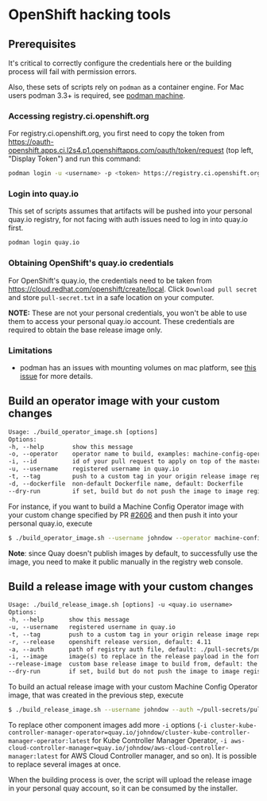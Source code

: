 # OpenShift hacking tools

## Prerequisites

It's critical to correctly configure the credentials here or the building process will fail with permission errors.

Also, these sets of scripts rely on `podman` as a container engine.
For Mac users podman 3.3+ is required, see [podman machine](https://docs.podman.io/en/latest/markdown/podman-machine.1.html?highlight=machine).

### Accessing registry.ci.openshift.org

For registry.ci.openshift.org, you first need to copy the token from https://oauth-openshift.apps.ci.l2s4.p1.openshiftapps.com/oauth/token/request (top left, "Display Token") and run this command:

```sh
podman login -u <username> -p <token> https://registry.ci.openshift.org
```

### Login into quay.io
This set of scripts assumes that artifacts will be pushed into your personal quay.io registry,
for not facing with auth issues need to log in into quay.io first.
```sh
podman login quay.io
```

### Obtaining OpenShift's quay.io credentials

For OpenShift's quay.io, the credentials need to be taken from https://cloud.redhat.com/openshift/create/local. Click `Download pull secret` and store `pull-secret.txt` in a safe location on your computer.

**NOTE:** These are not your personal credentials, you won't be able to use them to access your personal quay.io account. These credentials are required to obtain the base release image only.

### Limitations
- podman has an issues with mounting volumes on mac platform, see [this issue](https://github.com/containers/podman/issues/8016) for more details.

## Build an operator image with your custom changes

```txt
Usage: ./build_operator_image.sh [options]
Options:
-h, --help        show this message
-o, --operator    operator name to build, examples: machine-config-operator, cluster-kube-controller-manager-operator
-i, --id          id of your pull request to apply on top of the master branch
-u, --username    registered username in quay.io
-t, --tag         push to a custom tag in your origin release image repo, default: latest
-d, --dockerfile  non-default Dockerfile name, default: Dockerfile
--dry-run         if set, build but do not push the image to image registry, default: false
```

For instance, if you want to build a Machine Config Operator image with your custom change specified by PR [\#2606](https://github.com/openshift/machine-config-operator/pull/2606) and then push it into your personal quay.io, execute

```sh
$ ./build_operator_image.sh --username johndow --operator machine-config-operator --id 2606
```

**Note**: since Quay doesn't publish images by default, to successfully use the image, you need to make it public manually in the registry web console.

## Build a release image with your custom changes

```txt
Usage: ./build_release_image.sh [options] -u <quay.io username>
Options:
-h, --help       show this message
-u, --username   registered username in quay.io
-t, --tag        push to a custom tag in your origin release image repo, default: latest
-r, --release    openshift release version, default: 4.11
-a, --auth       path of registry auth file, default: ./pull-secrets/pull-secret.txt
-i, --image      image(s) to replace in the release payload in the format '<component_name>=<image_path>'
--release-image  custom base release image to build from, default: the latest image for the given release version
--dry-run        if set, build but do not push the image to image registry, default: false
```

To build an actual release image with your custom Machine Config Operator image, that was created in the previous step, execute

```sh
$ ./build_release_image.sh --username johndow --auth ~/pull-secrets/pull-secret.txt -i machine-config-operator=quay.io/johndow/machine-config-operator:latest
```

To replace other component images add more `-i` options (`-i cluster-kube-controller-manager-operator=quay.io/johndow/cluster-kube-controller-manager-operator:latest` for Kube Controller Manager Operator, `-i aws-cloud-controller-manager=quay.io/johndow/aws-cloud-controller-manager:latest` for AWS Cloud Controller manager, and so on). It is possible to replace several images at once.

When the building process is over, the script will upload the release image in your personal quay account, so it can be consumed by the installer.
